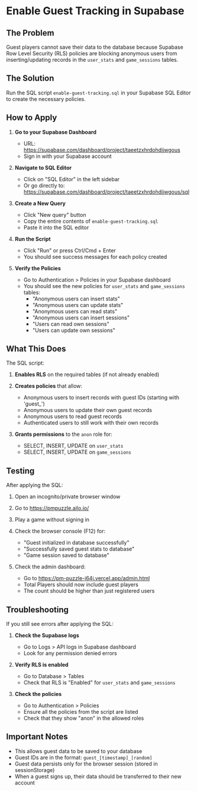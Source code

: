 # Enable Guest Tracking in Supabase

## The Problem
Guest players cannot save their data to the database because Supabase Row Level Security (RLS) policies are blocking anonymous users from inserting/updating records in the `user_stats` and `game_sessions` tables.

## The Solution
Run the SQL script `enable-guest-tracking.sql` in your Supabase SQL Editor to create the necessary policies.

## How to Apply

1. **Go to your Supabase Dashboard**
   - URL: https://supabase.com/dashboard/project/taeetzxhrdohdijwgous
   - Sign in with your Supabase account

2. **Navigate to SQL Editor**
   - Click on "SQL Editor" in the left sidebar
   - Or go directly to: https://supabase.com/dashboard/project/taeetzxhrdohdijwgous/sql

3. **Create a New Query**
   - Click "New query" button
   - Copy the entire contents of `enable-guest-tracking.sql`
   - Paste it into the SQL editor

4. **Run the Script**
   - Click "Run" or press Ctrl/Cmd + Enter
   - You should see success messages for each policy created

5. **Verify the Policies**
   - Go to Authentication > Policies in your Supabase dashboard
   - You should see the new policies for `user_stats` and `game_sessions` tables:
     - "Anonymous users can insert stats"
     - "Anonymous users can update stats"
     - "Anonymous users can read stats"
     - "Anonymous users can insert sessions"
     - "Users can read own sessions"
     - "Users can update own sessions"

## What This Does

The SQL script:

1. **Enables RLS** on the required tables (if not already enabled)

2. **Creates policies** that allow:
   - Anonymous users to insert records with guest IDs (starting with 'guest_')
   - Anonymous users to update their own guest records
   - Anonymous users to read guest records
   - Authenticated users to still work with their own records

3. **Grants permissions** to the `anon` role for:
   - SELECT, INSERT, UPDATE on `user_stats`
   - SELECT, INSERT, UPDATE on `game_sessions`

## Testing

After applying the SQL:

1. Open an incognito/private browser window
2. Go to https://pmpuzzle.ailo.io/
3. Play a game without signing in
4. Check the browser console (F12) for:
   - "Guest initialized in database successfully"
   - "Successfully saved guest stats to database"
   - "Game session saved to database"

5. Check the admin dashboard:
   - Go to https://pm-puzzle-j64j.vercel.app/admin.html
   - Total Players should now include guest players
   - The count should be higher than just registered users

## Troubleshooting

If you still see errors after applying the SQL:

1. **Check the Supabase logs**
   - Go to Logs > API logs in Supabase dashboard
   - Look for any permission denied errors

2. **Verify RLS is enabled**
   - Go to Database > Tables
   - Check that RLS is "Enabled" for `user_stats` and `game_sessions`

3. **Check the policies**
   - Go to Authentication > Policies
   - Ensure all the policies from the script are listed
   - Check that they show "anon" in the allowed roles

## Important Notes

- This allows guest data to be saved to your database
- Guest IDs are in the format: `guest_[timestamp]_[random]`
- Guest data persists only for the browser session (stored in sessionStorage)
- When a guest signs up, their data should be transferred to their new account